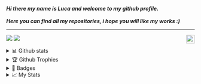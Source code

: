 ***Hi there my name is Luca and welcome to my github profile.***
<br><br>
***Here you can find all my repositories, i hope you will like my works :)***
<hr>
<p align = "left">
  <img src = "https://komarev.com/ghpvc/?username=skidqs&color=blue" height="23px" align = "right">
  <img src = "https://img.shields.io/github/followers/skidqs">
  <img src = "https://img.shields.io/github/stars/skidqs">
</p>
<details>
  <summary>📊 Github stats</summary>
  <hr>
<p align = "center">
<img src = "https://github-readme-stats.vercel.app/api?username=skidqs&show_icons=true&theme=radical" width= "433px">
<img src= "https://github-readme-stats.vercel.app/api/top-langs/?username=skidqs&layout=compact&theme=radical&langs_count=8">
<br>
<br>
<img src = "https://github-readme-streak-stats.herokuapp.com/?user=skidqs&theme=radical&hide_border=false">
</p>
</details>
<details>
  <summary>🏆 Github Trophies</summary>
  <hr>
<p align = "center">
<img src = "https://github-profile-trophy.vercel.app/?username=skidqs&theme=radical&row=2&column=3">
</p>
</details>
<details>
  <summary>💠 Badges</summary>
  <hr>
<p align = "center">
<a href = "https://www.credly.com/badges/e39e3365-e89f-4da6-ab09-3fe2e10a3ff8"><img src = "https://images.credly.com/size/340x340/images/242902b5-f527-42ad-865e-977c9e1b5b58/image.png" height = "100px" width = "auto"></a>
<a href = "https://www.credly.com/badges/6648b2e8-bbab-4a81-9678-ffb8db47d177"><img src = "https://images.credly.com/size/340x340/images/af8c6b4e-fc31-47c4-8dcb-eb7a2065dc5b/I2CS__1_.png"  height = "100px" width = "auto"></a>
<a href = "https://www.credly.com/badges/bfdf8298-70ab-4fc0-9cb1-496c9cb2cb6a"><img src = "https://images.credly.com/size/340x340/images/f9f3c533-9b5a-47eb-8a3e-5734663116c0/image.png" height = "100px" width = "auto"></a>
</p>
</details>
<details>
  <summary>📈 My Stats</summary>
  <hr>
  <p align = "center">
<img src = "https://github-profile-summary-cards.vercel.app/api/cards/repos-per-language?username=skidqs&theme=radical" width = "280px">
<img src = "https://github-profile-summary-cards.vercel.app/api/cards/most-commit-language?username=skidqs&theme=radical" width = "280px">
<br>
<img src = "https://github-profile-summary-cards.vercel.app/api/cards/stats?username=skidqs&theme=radical" width = "280px">
<img src = "https://github-profile-summary-cards.vercel.app/api/cards/productive-time?username=skidqs&theme=radical&utcOffset=2" width = "280px">
</p>
</details>
</details>

